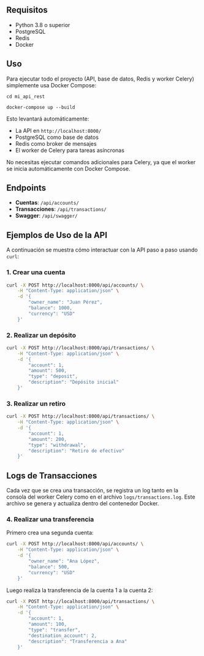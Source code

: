 ## Requisitos

- Python 3.8 o superior
- PostgreSQL
- Redis
- Docker

## Uso

Para ejecutar todo el proyecto (API, base de datos, Redis y worker Celery) simplemente usa Docker Compose:

```
cd mi_api_rest
```
```
docker-compose up --build
```

Esto levantará automáticamente:
- La API en `http://localhost:8000/`
- PostgreSQL como base de datos
- Redis como broker de mensajes
- El worker de Celery para tareas asíncronas

No necesitas ejecutar comandos adicionales para Celery, ya que el worker se inicia automáticamente con Docker Compose.

## Endpoints

- **Cuentas**: `/api/accounts/`
- **Transacciones**: `/api/transactions/`
- **Swagger**: `/api/swagger/` 


## Ejemplos de Uso de la API

A continuación se muestra cómo interactuar con la API paso a paso usando `curl`:

### 1. Crear una cuenta

```bash
curl -X POST http://localhost:8000/api/accounts/ \
	-H "Content-Type: application/json" \
	-d '{
		"owner_name": "Juan Pérez",
		"balance": 1000,
		"currency": "USD"
	}'
```

### 2. Realizar un depósito

```bash
curl -X POST http://localhost:8000/api/transactions/ \
	-H "Content-Type: application/json" \
	-d '{
		"account": 1,
		"amount": 500,
		"type": "deposit",
		"description": "Depósito inicial"
	}'
```

### 3. Realizar un retiro

```bash
curl -X POST http://localhost:8000/api/transactions/ \
	-H "Content-Type: application/json" \
	-d '{
		"account": 1,
		"amount": 200,
		"type": "withdrawal",
		"description": "Retiro de efectivo"
	}'
```

## Logs de Transacciones

Cada vez que se crea una transacción, se registra un log tanto en la consola del worker Celery como en el archivo `logs/transactions.log`.
Este archivo se genera y actualiza dentro del contenedor Docker.
### 4. Realizar una transferencia

Primero crea una segunda cuenta:

```bash
curl -X POST http://localhost:8000/api/accounts/ \
	-H "Content-Type: application/json" \
	-d '{
		"owner_name": "Ana López",
		"balance": 500,
		"currency": "USD"
	}'
```

Luego realiza la transferencia de la cuenta 1 a la cuenta 2:

```bash
curl -X POST http://localhost:8000/api/transactions/ \
	-H "Content-Type: application/json" \
	-d '{
		"account": 1,
		"amount": 100,
		"type": "transfer",
		"destination_account": 2,
		"description": "Transferencia a Ana"
	}'
```
